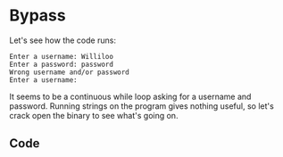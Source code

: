 # Bypass
Let's see how the code runs:
```
Enter a username: Williloo
Enter a password: password
Wrong username and/or password
Enter a username:
```
It seems to be a continuous while loop asking for a username and password. Running strings on the program gives nothing useful, so
let's crack open the binary to see what's going on.

## Code 
